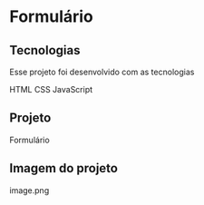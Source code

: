 # Formulário

## Tecnologias
Esse projeto foi desenvolvido com as tecnologias 

HTML 
CSS
JavaScript

## Projeto 

Formulário 

## Imagem do projeto
image.png


